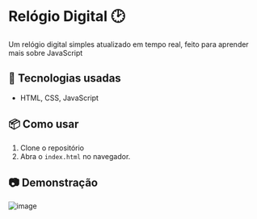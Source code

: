 # Relógio Digital 🕑
Um relógio digital simples atualizado em tempo real, feito para aprender mais sobre JavaScript

## 🚀 Tecnologias usadas  
- HTML, CSS, JavaScript 

## 📦 Como usar  
1. Clone o repositório
2. Abra o `index.html` no navegador.

## 📷 Demonstração  
![image](https://github.com/user-attachments/assets/08d08635-99c8-435f-8e6f-6120e7df76fe)
